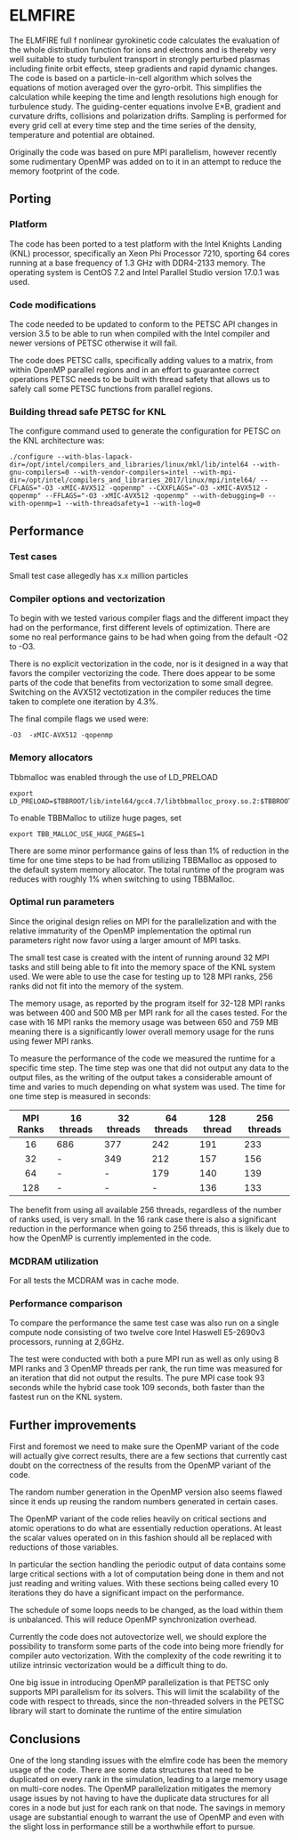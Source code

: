 

# ELMFIRE 

The ELMFIRE full f nonlinear gyrokinetic code calculates the evaluation of the whole distribution function for ions and electrons and is thereby very well suitable to study turbulent transport in strongly perturbed plasmas including finite orbit effects, steep gradients and rapid dynamic changes. The code is based on a particle-in-cell algorithm which solves the equations of motion averaged over the gyro-orbit. This simplifies the calculation while keeping the time and length resolutions high enough for turbulence study. The guiding-center equations involve E×B, gradient and curvature drifts, collisions and polarization drifts. Sampling is performed for every grid cell at every time step and the time series of the density, temperature and potential are obtained. 

Originally the code was based on pure MPI parallelism, however
recently some rudimentary OpenMP was added on to it in an attempt to
reduce the memory footprint of the code. 

## Porting 

### Platform

The code has been ported to a test platform with the Intel
Knights Landing (KNL) processor, specifically an Xeon Phi Processor
7210, sporting 64 cores running at a base frequency of 1.3 GHz with
DDR4-2133 memory.  The operating system is CentOS 7.2 and Intel
Parallel Studio version 17.0.1 was used.

### Code modifications

The code needed to be updated to conform to the PETSC API changes in version 3.5 to be able to run when compiled with the Intel compiler and newer versions of PETSC otherwise it will fail. 

The code does PETSC calls, specifically adding values to a matrix, from within OpenMP parallel regions and in an
effort to guarantee correct operations PETSC needs to be built with
thread safety that allows us to safely call some PETSC functions from parallel regions.

### Building thread safe PETSC for KNL

The configure command used to generate the configuration for PETSC on
the KNL architecture was:

```
./configure --with-blas-lapack-dir=/opt/intel/compilers_and_libraries/linux/mkl/lib/intel64 --with-gnu-compilers=0 --with-vendor-compilers=intel --with-mpi-dir=/opt/intel/compilers_and_libraries_2017/linux/mpi/intel64/ --CFLAGS="-O3 -xMIC-AVX512 -qopenmp" --CXXFLAGS="-O3 -xMIC-AVX512 -qopenmp" --FFLAGS="-O3 -xMIC-AVX512 -qopenmp" --with-debugging=0 --with-openmp=1 --with-threadsafety=1 --with-log=0
```

## Performance

### Test cases 

<!--- Ask Ronan for a quick description of the test case --->

Small test case allegedly has x.x million particles

### Compiler options and vectorization 

To begin with we tested various compiler flags and the different impact they had on the performance, first
different levels of optimization. There are some no real performance gains to
be had when going from the default -O2 to -O3.

There is no explicit vectorization in the code, nor is it designed in
a way that favors the compiler vectorizing the code. There does appear
to be some parts of the code that benefits from vectorization to some
small degree. Switching on the AVX512 vectotization in the compiler reduces the time taken to complete one iteration by 4.3%. 

The final compile flags we used were:

```
-O3  -xMIC-AVX512 -qopenmp 
```

### Memory allocators

Tbbmalloc was enabled through the use of LD_PRELOAD

```
export LD_PRELOAD=$TBBROOT/lib/intel64/gcc4.7/libtbbmalloc_proxy.so.2:$TBBROOT/lib/intel64/gcc4.7/libtbbmalloc.so.2
```

To enable TBBMalloc to utilize huge pages, set 

```
export TBB_MALLOC_USE_HUGE_PAGES=1
```

There are some minor performance gains of less than 1% of reduction in the time for one time steps to be had from utilizing TBBMalloc as opposed to the default system memory allocator. The total runtime of the program was reduces with roughly 1% when switching to using TBBMalloc.

### Optimal run parameters

Since the original design relies on MPI for the parallelization and
with the relative immaturity of the OpenMP implementation the optimal
run parameters right now favor using a larger amount of MPI tasks.

The small test case is created with the intent of running around 32
MPI tasks and still being able to fit into the memory space of the KNL
system used. We were able to use the case for testing up to 128 MPI
ranks, 256 ranks did not fit into the memory of the system.

The memory usage, as reported by the program itself for 32-128 MPI ranks was between 400
and 500 MB per MPI rank for all the cases tested. For the case with 16 MPI ranks the memory usage was between 650 and 759 MB meaning there is a significantly lower overall memory usage for the runs using fewer MPI
ranks. 

To measure the performance of the code we measured the runtime for a specific time step. The time step was one that did not output any data to the output files, as the writing of the output takes a considerable amount of time and varies to much depending on what system was used. The time for one time step is measured in seconds:

| MPI Ranks | 16 threads | 32 threads | 64 threads | 128 thread | 256 threads |
|:---------:|------------|------------|------------|------------|-------------|
| 16        | 686        | 377        | 242        | 191        | 233         |
| 32        | -          | 349        | 212        | 157        | 156         |
| 64        | -          | -          | 179        | 140        | 139         |
| 128       | -          | -          | -          | 136        | 133         |

The benefit from using all available 256 threads, regardless of the
number of ranks used, is very small. In the 16 rank case there is also a significant reduction in the performance when going to 256 threads, this is likely due to how the OpenMP is currently implemented in the code.

### MCDRAM utilization

For all tests the MCDRAM was in cache mode.

### Performance comparison

To compare the performance the same test case was also run on a single
compute node consisting of two twelve core Intel Haswell E5-2690v3
processors, running at 2,6GHz.

The test were conducted with both a pure MPI run as well as only
using 8 MPI ranks and 3 OpenMP threads per rank, the run time was
measured for an iteration that did not output the results. The pure MPI case took 93 seconds while the hybrid case took 109 seconds, both
faster than the fastest run on the KNL system.

## Further improvements

First and foremost we need to make sure the OpenMP variant of the code
will actually give correct results, there are a few sections that
currently cast doubt on the correctness of the results from the OpenMP
variant of the code.

The random number generation in the OpenMP version also seems flawed since it
ends up reusing the random numbers generated in certain cases.

The OpenMP variant of the code relies heavily on critical sections and
atomic operations to do what are essentially reduction operations. At
least the scalar values operated on in this fashion should all be
replaced with reductions of those variables.

In particular the section handling the periodic output of data
contains some large critical sections with a lot of computation being
done in them and not just reading and writing values. With these
sections being called every 10 iterations they do have a significant
impact on the performance.

The schedule of some loops needs to be changed, as the load within them is unbalanced. This will reduce OpenMP synchronization overhead.

Currently the code does not autovectorize well, we should explore the possibility to transform some parts of the code into being more friendly for compiler auto vectorization. With the complexity of the code rewriting it to utilize intrinsic vectorization would be a difficult thing to do.

One big issue in introducing OpenMP parallelization is that PETSC only supports MPI parallelism for its solvers. This will limit the scalability of the code with respect to threads, since the non-threaded solvers in the PETSC library will start to dominate the runtime of the entire simulation

## Conclusions

One of the long standing issues with the elmfire code has been the
memory usage of the code. There are some data structures that need to
be duplicated on every rank in the simulation, leading to a large memory usage on multi-core nodes.
The OpenMP parallelization mitigates the memory usage issues by
not having to have the duplicate data structures for all cores in a
node but just for each rank on that node. The savings in memory usage
are substantial enough to warrant the use of OpenMP and
even with the slight loss in performance still be a worthwhile effort
to pursue.
